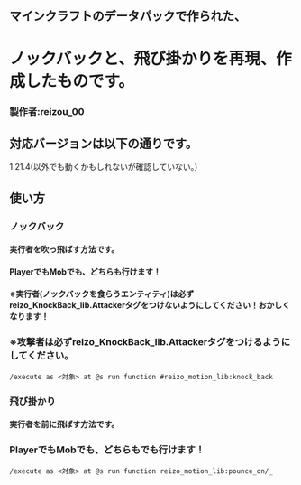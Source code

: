 ## マインクラフトのデータパックで作られた、
# ノックバックと、飛び掛かりを再現、作成したものです。
### 製作者:reizou_00

## 対応バージョンは以下の通りです。
1.21.4(以外でも動くかもしれないが確認していない。)

## 使い方
### ノックバック
#### 実行者を吹っ飛ばす方法です。
#### PlayerでもMobでも、どちらも行けます！

#### ※実行者(ノックバックを食らうエンティティ)は必ずreizo_KnockBack_lib.Attackerタグをつけないようにしてください！おかしくなります！
### ※攻撃者は必ずreizo_KnockBack_lib.Attackerタグをつけるようにしてください。

```mcfunction
/execute as <対象> at @s run function #reizo_motion_lib:knock_back
```

### 飛び掛かり
#### 実行者を前に飛ばす方法です。
### PlayerでもMobでも、どちらもでも行けます！

```mcfunction
/execute as <対象> at @s run function reizo_motion_lib:pounce_on/_
```